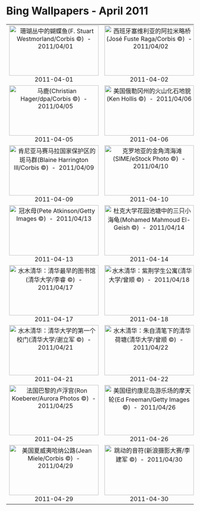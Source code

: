 # Bing Wallpapers - April 2011

| | | | |
|:-------------------------:|:-------------------------:|:-------------------------:|:-------------------------:|
| <a href="https://bing.ee123.net/img/cn/fhd/2011/04/01.jpg" target="_blank"><img src="https://bing.ee123.net/img/cn/fhd/2011/04/01.jpg" width="240" height="135" alt="珊瑚丛中的蝴蝶鱼(F. Stuart Westmorland/Corbis ©)  -  2011/04/01" title="珊瑚丛中的蝴蝶鱼(F. Stuart Westmorland/Corbis ©)  -  2011/04/01"></a><br>2011-04-01<br> | <a href="https://bing.ee123.net/img/cn/fhd/2011/04/02.jpg" target="_blank"><img src="https://bing.ee123.net/img/cn/fhd/2011/04/02.jpg" width="240" height="135" alt="西班牙塞维利亚的阿拉米略桥(José Fuste Raga/Corbis ©)  -  2011/04/02" title="西班牙塞维利亚的阿拉米略桥(José Fuste Raga/Corbis ©)  -  2011/04/02"></a><br>2011-04-02<br> | <a href="https://bing.ee123.net/img/cn/fhd/2011/04/03.jpg" target="_blank"><img src="https://bing.ee123.net/img/cn/fhd/2011/04/03.jpg" width="240" height="135" alt="马来西亚吉隆坡的双子塔(SIME/eStock Photo ©)  -  2011/04/03" title="马来西亚吉隆坡的双子塔(SIME/eStock Photo ©)  -  2011/04/03"></a><br>2011-04-03<br> | <a href="https://bing.ee123.net/img/cn/fhd/2011/04/04.jpg" target="_blank"><img src="https://bing.ee123.net/img/cn/fhd/2011/04/04.jpg" width="240" height="135" alt="上海世博会中国馆展出的《清明上河图》(Xu Jiajun/Xinhua Press/Corbis ©)  -  2011/04/04" title="上海世博会中国馆展出的《清明上河图》(Xu Jiajun/Xinhua Press/Corbis ©)  -  2011/04/04"></a><br>2011-04-04<br> |
| <a href="https://bing.ee123.net/img/cn/fhd/2011/04/05.jpg" target="_blank"><img src="https://bing.ee123.net/img/cn/fhd/2011/04/05.jpg" width="240" height="135" alt="马鹿(Christian Hager/dpa/Corbis ©)  -  2011/04/05" title="马鹿(Christian Hager/dpa/Corbis ©)  -  2011/04/05"></a><br>2011-04-05<br> | <a href="https://bing.ee123.net/img/cn/fhd/2011/04/06.jpg" target="_blank"><img src="https://bing.ee123.net/img/cn/fhd/2011/04/06.jpg" width="240" height="135" alt="美国俄勒冈州的火山化石地貌(Ken Hollis ©)  -  2011/04/06" title="美国俄勒冈州的火山化石地貌(Ken Hollis ©)  -  2011/04/06"></a><br>2011-04-06<br> | <a href="https://bing.ee123.net/img/cn/fhd/2011/04/07.jpg" target="_blank"><img src="https://bing.ee123.net/img/cn/fhd/2011/04/07.jpg" width="240" height="135" alt="马其顿奥赫里德湖边的圣伽勃教堂(Jon Arnold Images/Masterfile ©)  -  2011/04/07" title="马其顿奥赫里德湖边的圣伽勃教堂(Jon Arnold Images/Masterfile ©)  -  2011/04/07"></a><br>2011-04-07<br> | <a href="https://bing.ee123.net/img/cn/fhd/2011/04/08.jpg" target="_blank"><img src="https://bing.ee123.net/img/cn/fhd/2011/04/08.jpg" width="240" height="135" alt="金缕梅的花朵(JS. Sira/photolibrary ©)  -  2011/04/08" title="金缕梅的花朵(JS. Sira/photolibrary ©)  -  2011/04/08"></a><br>2011-04-08<br> |
| <a href="https://bing.ee123.net/img/cn/fhd/2011/04/09.jpg" target="_blank"><img src="https://bing.ee123.net/img/cn/fhd/2011/04/09.jpg" width="240" height="135" alt="肯尼亚马赛马拉国家保护区的斑马群(Blaine Harrington III/Corbis ©)  -  2011/04/09" title="肯尼亚马赛马拉国家保护区的斑马群(Blaine Harrington III/Corbis ©)  -  2011/04/09"></a><br>2011-04-09<br> | <a href="https://bing.ee123.net/img/cn/fhd/2011/04/10.jpg" target="_blank"><img src="https://bing.ee123.net/img/cn/fhd/2011/04/10.jpg" width="240" height="135" alt="克罗地亚的金角湾海滩(SIME/eStock Photo ©)  -  2011/04/10" title="克罗地亚的金角湾海滩(SIME/eStock Photo ©)  -  2011/04/10"></a><br>2011-04-10<br> | <a href="https://bing.ee123.net/img/cn/fhd/2011/04/11.jpg" target="_blank"><img src="https://bing.ee123.net/img/cn/fhd/2011/04/11.jpg" width="240" height="135" alt="澳大利亚墨尔本的摩天轮(David Hannah/photolibrary ©)  -  2011/04/11" title="澳大利亚墨尔本的摩天轮(David Hannah/photolibrary ©)  -  2011/04/11"></a><br>2011-04-11<br> | <a href="https://bing.ee123.net/img/cn/fhd/2011/04/12.jpg" target="_blank"><img src="https://bing.ee123.net/img/cn/fhd/2011/04/12.jpg" width="240" height="135" alt="法国里昂富尔韦圣母院(SIME/eStock Photo ©)  -  2011/04/12" title="法国里昂富尔韦圣母院(SIME/eStock Photo ©)  -  2011/04/12"></a><br>2011-04-12<br> |
| <a href="https://bing.ee123.net/img/cn/fhd/2011/04/13.jpg" target="_blank"><img src="https://bing.ee123.net/img/cn/fhd/2011/04/13.jpg" width="240" height="135" alt="冠水母(Pete Atkinson/Getty Images ©)  -  2011/04/13" title="冠水母(Pete Atkinson/Getty Images ©)  -  2011/04/13"></a><br>2011-04-13<br> | <a href="https://bing.ee123.net/img/cn/fhd/2011/04/14.jpg" target="_blank"><img src="https://bing.ee123.net/img/cn/fhd/2011/04/14.jpg" width="240" height="135" alt="杜克大学花园池塘中的三只小海龟(Mohamed Mahmoud El-Geish ©)  -  2011/04/14" title="杜克大学花园池塘中的三只小海龟(Mohamed Mahmoud El-Geish ©)  -  2011/04/14"></a><br>2011-04-14<br> | <a href="https://bing.ee123.net/img/cn/fhd/2011/04/15.jpg" target="_blank"><img src="https://bing.ee123.net/img/cn/fhd/2011/04/15.jpg" width="240" height="135" alt="古巴南长岛的沙滩(imagebroker rf/photolibrary ©)  -  2011/04/15" title="古巴南长岛的沙滩(imagebroker rf/photolibrary ©)  -  2011/04/15"></a><br>2011-04-15<br> | <a href="https://bing.ee123.net/img/cn/fhd/2011/04/16.jpg" target="_blank"><img src="https://bing.ee123.net/img/cn/fhd/2011/04/16.jpg" width="240" height="135" alt="英国康沃尔全球最大的温室“伊甸园”(Harpur Garden Library/Corbis ©)  -  2011/04/16" title="英国康沃尔全球最大的温室“伊甸园”(Harpur Garden Library/Corbis ©)  -  2011/04/16"></a><br>2011-04-16<br> |
| <a href="https://bing.ee123.net/img/cn/fhd/2011/04/17.jpg" target="_blank"><img src="https://bing.ee123.net/img/cn/fhd/2011/04/17.jpg" width="240" height="135" alt="水木清华：清华最早的图书馆(清华大学/李睿 ©)  -  2011/04/17" title="水木清华：清华最早的图书馆(清华大学/李睿 ©)  -  2011/04/17"></a><br>2011-04-17<br> | <a href="https://bing.ee123.net/img/cn/fhd/2011/04/18.jpg" target="_blank"><img src="https://bing.ee123.net/img/cn/fhd/2011/04/18.jpg" width="240" height="135" alt="水木清华：紫荆学生公寓(清华大学/曾顺 ©)  -  2011/04/18" title="水木清华：紫荆学生公寓(清华大学/曾顺 ©)  -  2011/04/18"></a><br>2011-04-18<br> | <a href="https://bing.ee123.net/img/cn/fhd/2011/04/19.jpg" target="_blank"><img src="https://bing.ee123.net/img/cn/fhd/2011/04/19.jpg" width="240" height="135" alt="水木清华：清华第一个体育馆西体育馆(清华大学/刘旋 ©)  -  2011/04/19" title="水木清华：清华第一个体育馆西体育馆(清华大学/刘旋 ©)  -  2011/04/19"></a><br>2011-04-19<br> | <a href="https://bing.ee123.net/img/cn/fhd/2011/04/20.jpg" target="_blank"><img src="https://bing.ee123.net/img/cn/fhd/2011/04/20.jpg" width="240" height="135" alt="水木清华：清华早期“四大建筑”之一大礼堂(清华大学/李睿 ©)  -  2011/04/20" title="水木清华：清华早期“四大建筑”之一大礼堂(清华大学/李睿 ©)  -  2011/04/20"></a><br>2011-04-20<br> |
| <a href="https://bing.ee123.net/img/cn/fhd/2011/04/21.jpg" target="_blank"><img src="https://bing.ee123.net/img/cn/fhd/2011/04/21.jpg" width="240" height="135" alt="水木清华：清华大学的第一个校门(清华大学/谢立军 ©)  -  2011/04/21" title="水木清华：清华大学的第一个校门(清华大学/谢立军 ©)  -  2011/04/21"></a><br>2011-04-21<br> | <a href="https://bing.ee123.net/img/cn/fhd/2011/04/22.jpg" target="_blank"><img src="https://bing.ee123.net/img/cn/fhd/2011/04/22.jpg" width="240" height="135" alt="水木清华：朱自清笔下的清华荷塘(清华大学/曾顺 ©)  -  2011/04/22" title="水木清华：朱自清笔下的清华荷塘(清华大学/曾顺 ©)  -  2011/04/22"></a><br>2011-04-22<br> | <a href="https://bing.ee123.net/img/cn/fhd/2011/04/23.jpg" target="_blank"><img src="https://bing.ee123.net/img/cn/fhd/2011/04/23.jpg" width="240" height="135" alt="水木清华：清华大学校园全景(清华大学/刘旋 ©)  -  2011/04/23" title="水木清华：清华大学校园全景(清华大学/刘旋 ©)  -  2011/04/23"></a><br>2011-04-23<br> | <a href="https://bing.ee123.net/img/cn/fhd/2011/04/24.jpg" target="_blank"><img src="https://bing.ee123.net/img/cn/fhd/2011/04/24.jpg" width="240" height="135" alt="澳大利亚战争纪念馆(Jon Hicks/Corbis ©)  -  2011/04/24" title="澳大利亚战争纪念馆(Jon Hicks/Corbis ©)  -  2011/04/24"></a><br>2011-04-24<br> |
| <a href="https://bing.ee123.net/img/cn/fhd/2011/04/25.jpg" target="_blank"><img src="https://bing.ee123.net/img/cn/fhd/2011/04/25.jpg" width="240" height="135" alt="法国巴黎的卢浮宫(Ron Koeberer/Aurora Photos ©)  -  2011/04/25" title="法国巴黎的卢浮宫(Ron Koeberer/Aurora Photos ©)  -  2011/04/25"></a><br>2011-04-25<br> | <a href="https://bing.ee123.net/img/cn/fhd/2011/04/26.jpg" target="_blank"><img src="https://bing.ee123.net/img/cn/fhd/2011/04/26.jpg" width="240" height="135" alt="美国纽约康尼岛游乐场的摩天轮(Ed Freeman/Getty Images ©)  -  2011/04/26" title="美国纽约康尼岛游乐场的摩天轮(Ed Freeman/Getty Images ©)  -  2011/04/26"></a><br>2011-04-26<br> | <a href="https://bing.ee123.net/img/cn/fhd/2011/04/27.jpg" target="_blank"><img src="https://bing.ee123.net/img/cn/fhd/2011/04/27.jpg" width="240" height="135" alt="温哥华英吉利湾的平衡岩(Rudy Sulgan/Corbis ©)  -  2011/04/27" title="温哥华英吉利湾的平衡岩(Rudy Sulgan/Corbis ©)  -  2011/04/27"></a><br>2011-04-27<br> | <a href="https://bing.ee123.net/img/cn/fhd/2011/04/28.jpg" target="_blank"><img src="https://bing.ee123.net/img/cn/fhd/2011/04/28.jpg" width="240" height="135" alt="英国伦敦的西敏寺(Ben Stansall/Getty Images ©)  -  2011/04/28" title="英国伦敦的西敏寺(Ben Stansall/Getty Images ©)  -  2011/04/28"></a><br>2011-04-28<br> |
| <a href="https://bing.ee123.net/img/cn/fhd/2011/04/29.jpg" target="_blank"><img src="https://bing.ee123.net/img/cn/fhd/2011/04/29.jpg" width="240" height="135" alt="美国夏威夷哈纳公路(Jean Miele/Corbis ©)  -  2011/04/29" title="美国夏威夷哈纳公路(Jean Miele/Corbis ©)  -  2011/04/29"></a><br>2011-04-29<br> | <a href="https://bing.ee123.net/img/cn/fhd/2011/04/30.jpg" target="_blank"><img src="https://bing.ee123.net/img/cn/fhd/2011/04/30.jpg" width="240" height="135" alt="跳动的音符(新浪摄影大赛/李建军 ©)  -  2011/04/30" title="跳动的音符(新浪摄影大赛/李建军 ©)  -  2011/04/30"></a><br>2011-04-30<br> |  |  |
